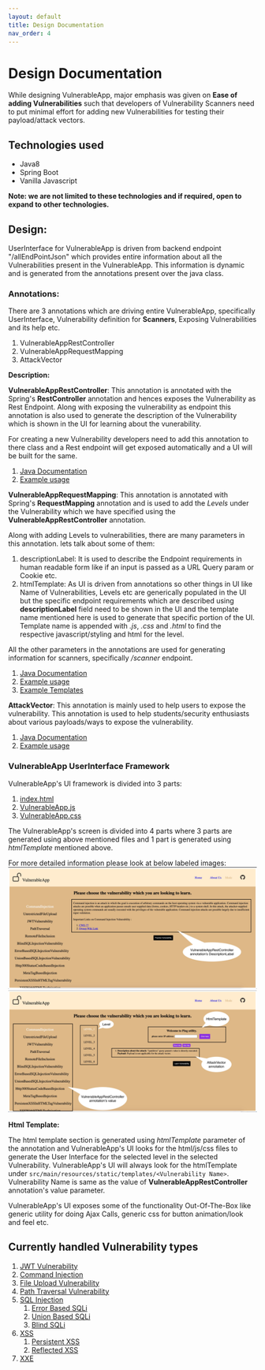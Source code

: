 ```yaml
---
layout: default
title: Design Documentation
nav_order: 4
---
```

# Design Documentation

While designing VulnerableApp, major emphasis was given on **Ease of adding Vulnerabilities** such that developers of Vulnerability Scanners need to put minimal effort for adding new Vulnerabilities for testing their payload/attack vectors.

## Technologies used
- Java8
- Spring Boot
- Vanilla Javascript

**Note: we are not limited to these technologies and if required, open to expand to other technologies.**

## Design:
UserInterface for VulnerableApp is driven from backend endpoint "/allEndPointJson" which provides entire information about all the Vulnerabilities present in the VulnerableApp. This information is dynamic and is generated from the annotations present over the java class.

### Annotations:
There are 3 annotations which are driving entire VulnerableApp, specifically UserInterface, Vulnerability definition for **Scanners**, Exposing Vulnerabilities and its help etc.

1. VulnerableAppRestController
2. VulnerableAppRequestMapping
3. AttackVector

**Description:**

**VulnerableAppRestController**: 
This annotation is annotated with the Spring's **RestController** annotation and hences exposes the Vulnerability as Rest Endpoint. 
Along with exposing the vulnerability as endpoint this annotation is also used to generate the description of the Vulnerability which is shown in the UI for learning about the vunerability.

For creating a new Vulnerability developers need to add this annotation to there class and a Rest endpoint will get exposed automatically and a UI will be built for the same.

1. [Java Documentation](https://github.com/SasanLabs/VulnerableApp/blob/master/src/main/java/org/sasanlabs/internal/utility/annotations/VulnerableAppRestController.java)
2. [Example usage](https://github.com/SasanLabs/VulnerableApp/blob/master/src/main/java/org/sasanlabs/service/vulnerability/pathTraversal/PathTraversalVulnerability.java)

**VulnerableAppRequestMapping**:
This annotation is annotated with Spring's **RequestMapping** annotation and is used to add the *Levels* under the Vulnerability which we have specified using the **VulnerableAppRestController** annotation.

Along with adding Levels to vulnerabilities, there are many parameters in this annotation. 
lets talk about some of them:
1. descriptionLabel: It is used to describe the Endpoint requirements in human readable form like if an input is passed as a URL Query param or Cookie etc.
2. htmlTemplate: As UI is driven from annotations so other things in UI like Name of Vulnerabilities, Levels etc are generically populated in the UI but the specific endpoint requirements which are described using **descriptionLabel** field need to be shown in the UI and the template name mentioned here is used to generate that specific portion of the UI. Template name is appended with *.js*, *.css* and *.html* to find the respective javascript/styling and html for the level.

All the other parameters in the annotations are used for generating information for scanners, specifically */scanner* endpoint. 
1. [Java Documentation](https://github.com/SasanLabs/VulnerableApp/blob/master/src/main/java/org/sasanlabs/internal/utility/annotations/VulnerableAppRequestMapping.java)
2. [Example usage](https://github.com/SasanLabs/VulnerableApp/blob/master/src/main/java/org/sasanlabs/service/vulnerability/pathTraversal/PathTraversalVulnerability.java)
3. [Example Templates](https://github.com/SasanLabs/VulnerableApp/tree/master/src/main/resources/static/templates)

**AttackVector**:
This annotation is mainly used to help users to expose the vulnerability. This annotation is used to help students/security enthusiasts about various payloads/ways to expose the vulnerability.

1. [Java Documentation](https://github.com/SasanLabs/VulnerableApp/blob/master/src/main/java/org/sasanlabs/internal/utility/annotations/AttackVector.java)
2. [Example usage](https://github.com/SasanLabs/VulnerableApp/blob/master/src/main/java/org/sasanlabs/service/vulnerability/jwt/JWTVulnerability.java)

### VulnerableApp UserInterface Framework
VulnerableApp's UI framework is divided into 3 parts:
1. [index.html](https://github.com/SasanLabs/VulnerableApp/blob/master/src/main/resources/static/index.html) 
2. [VulnerableApp.js](https://github.com/SasanLabs/VulnerableApp/blob/master/src/main/resources/static/vulnerableApp.js)
3. [VulnerableApp.css](https://github.com/SasanLabs/VulnerableApp/blob/master/src/main/resources/static/vulnerableApp.css)

The VulnerableApp's screen is divided into 4 parts where 3 parts are generated using above mentioned files and 1 part is generated using *htmlTemplate* mentioned above.

For more detailed information please look at below labeled images:
![VulnerabilitySelection Page Description](Vulnerability%20list%20Description.jpg)
![VulnerabilityLevel Page Description](VulnerabilityLevel%20Description.jpg)

**Html Template:**

The html template section is generated using *htmlTemplate* parameter of the annotation and VulnerableApp's UI looks for the html/js/css files to generate the User Interface for the selected level in the selected Vulnerability.
VulnerableApp's UI will always look for the htmlTemplate under `src/main/resources/static/templates/<Vulnerability Name>`. Vulnerability Name is same as the value of **VulnerableAppRestController** annotation's value parameter.

VulnerableApp's UI exposes some of the functionality Out-Of-The-Box like generic utility for doing Ajax Calls, generic css for button animation/look and feel etc.

## Currently handled Vulnerability types

1. [JWT Vulnerability](https://github.com/SasanLabs/VulnerableApp/blob/master/src/main/java/org/sasanlabs/service/vulnerability/jwt/)
2. [Command Injection](https://github.com/SasanLabs/VulnerableApp/tree/master/src/main/java/org/sasanlabs/service/vulnerability/commandInjection)
3. [File Upload Vulnerability](https://github.com/SasanLabs/VulnerableApp/tree/master/src/main/java/org/sasanlabs/service/vulnerability/fileupload)
4. [Path Traversal Vulnerability](https://github.com/SasanLabs/VulnerableApp/tree/master/src/main/java/org/sasanlabs/service/vulnerability/pathTraversal)
5. [SQL Injection](https://github.com/SasanLabs/VulnerableApp/tree/master/src/main/java/org/sasanlabs/service/vulnerability/sqlInjection)
    1. [Error Based SQLi](https://github.com/SasanLabs/VulnerableApp/blob/master/src/main/java/org/sasanlabs/service/vulnerability/sqlInjection/ErrorBasedSQLInjectionVulnerability.java)
    2. [Union Based SQLi](https://github.com/SasanLabs/VulnerableApp/blob/master/src/main/java/org/sasanlabs/service/vulnerability/sqlInjection/UnionBasedSQLInjectionVulnerability.java)
    3. [Blind SQLi](https://github.com/SasanLabs/VulnerableApp/blob/master/src/main/java/org/sasanlabs/service/vulnerability/sqlInjection/BlindSQLInjectionVulnerability.java)
6. [XSS](https://github.com/SasanLabs/VulnerableApp/tree/master/src/main/java/org/sasanlabs/service/vulnerability/xss)
    1. [Persistent XSS](https://github.com/SasanLabs/VulnerableApp/tree/master/src/main/java/org/sasanlabs/service/vulnerability/xss/persistent)
    2. [Reflected XSS](https://github.com/SasanLabs/VulnerableApp/tree/master/src/main/java/org/sasanlabs/service/vulnerability/xss/reflected)
7. [XXE](https://github.com/SasanLabs/VulnerableApp/tree/master/src/main/java/org/sasanlabs/service/vulnerability/xxe)

